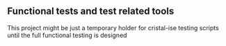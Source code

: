 Functional tests and test related tools 
---------------------------------------

This project might be just a temporary holder for cristal-ise testing scripts until the full functional testing is designed
